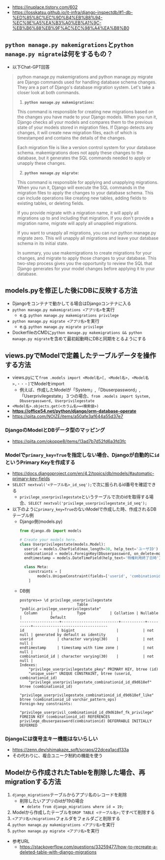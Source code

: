 - https://inuplace.tistory.com/602
- https://losskatsu.github.io/it-infra/django-inspectdb/#1-db-%ED%85%8C%EC%9D%B4%EB%B8%94-%EC%9E%A5%EA%B3%A0%EB%A1%9C-%EB%B6%88%EB%9F%AC%EC%98%A4%EA%B8%B0

## `python manage.py makemigrations`と`python manage.py migrate`は何をするもの？
- 以下Chat-GPT回答
> python manage.py makemigrations and python manage.py migrate are Django commands used for handling database schema changes. They are a part of Django's database migration system. Let's take a closer look at both commands.
> 
> 1. **`python manage.py makemigrations`:**
> 
> This command is responsible for creating new migrations based on the changes you have made to your Django models. When you run it, Django checks all your models and compares them to the previous state of your models stored in migration files. If Django detects any changes, it will create new migration files, each of which is timestamped and contains the details of the changes.
>
> Each migration file is like a version control system for your database schema. makemigrations does not apply these changes to the database, but it generates the SQL commands needed to apply or unapply these changes.
>
> 2. **`python manage.py migrate`:**
>
> This command is responsible for applying and unapplying migrations. When you run it, Django will execute the SQL commands in the migration files to apply the changes to your database schema. This can include operations like creating new tables, adding fields to existing tables, or deleting fields.
>
> If you provide migrate with a migration name, it will apply all migrations up to and including that migration. If you don't provide a migration name, migrate will apply all unapplied migrations.
>
> If you want to unapply all migrations, you can run python manage.py migrate zero. This will unapply all migrations and leave your database schema in its initial state.
>
> In summary, you use makemigrations to create migrations for your changes, and migrate to apply those changes to your database. This two-step process gives you the opportunity to review the SQL that Django generates for your model changes before applying it to your database.

## models.pyを修正した後にDBに反映する方法
- Djangoをコンテナで動かしてる場合はDjangoコンテナに入る
- `python manage.py makemigrations <アプリ名>`を実行
  - e.g. `python manage.py makemigrations privilege`
- `python manage.py migrate <アプリ名>`を実行
  - e.g. `python manage.py migrate privilege`
- DockerfileのCMDに`python manage.py makemigrations && python manage.py migrate`を含めて最初起動時にDBと同期をとるようにする

## views.pyでModelで定義したテーブルデータを操作する方法
- views.pyにて`from .models import <Model名>[, <Model名>, <Model名>,・・・]`でModelをimport
  - 例えば、作成したModelが「System」,「Dbuserpassword」,「Userprivilegestate」３つの場合、`from .models import System, Dbuserpassword, Userprivilegestate`
- `<Model名>.objects.get(<カラム名>=<検索値>)`
- **https://office54.net/python/django/orm-database-operate**
- https://qiita.com/NOIZE/items/a50afe3af644a55d37e7


### DjangoのModelとDBデータ型のマッピング
- https://qiita.com/okoppe8/items/13ad7b7d52fd6a3fd3fc

### Modelで`primary_key=True`を指定しない場合、Djangoが自動的に`id`というPrimary Keyを作成する
- https://docs.djangoproject.com/en/4.2/topics/db/models/#automatic-primary-key-fields
- `SELECT nextval('<テーブル名>_id_seq');`で次に振られるid番号を確認できる
  - `privilege_userprivilegestate`というテーブルで次のidを取得する場合、`SELECT nextval('privilege_userprivilegestate_id_seq');`
- 以下のように`primary_key=True`のないModelで作成した時、作成されるDBテーブル例
  - Django側(models.py)
    ~~~python
    from django.db import models

    # Create your models here.
    class Userprivilegestate(models.Model):
      userid = models.CharField(max_length=30, help_text='ユーザID')
      combinationid = models.ForeignKey(Dbuserpassword, on_delete=models.CASCADE)
      endtimestamp = models.DateTimeField(help_text='特権利用終了日時')

      class Meta:
        constraints = [
            models.UniqueConstraint(fields=['userid', 'combinationid'], name='unique_user')
        ]
    ~~~
  - DB側
    ~~~
    postgres=> \d privilege_userprivilegestate
                              Table "public.privilege_userprivilegestate"
      Column      |           Type           | Collation | Nullable |             Default
    ------------------+--------------------------+-----------+----------+----------------------------------
    id               | bigint                   |           | not null | generated by default as identity
    userid           | character varying(30)    |           | not null |
    endtimestamp     | timestamp with time zone |           | not null |
    combinationid_id | character varying(30)    |           | not null |
    Indexes:
        "privilege_userprivilegestate_pkey" PRIMARY KEY, btree (id)
        "unique_user" UNIQUE CONSTRAINT, btree (userid, combinationid_id)
        "privilege_userprivilegestate_combinationid_id_d9d618ef" btree (combinationid_id)
        "privilege_userprivilegestate_combinationid_id_d9d618ef_like" btree (combinationid_id varchar_pattern_ops)
    Foreign-key constraints:
        "privilege_userprivil_combinationid_id_d9d618ef_fk_privilege" FOREIGN KEY (combinationid_id) REFERENCES privilege_dbuserpassword(combinationid) DEFERRABLE INITIALLY DEFERRED
    ~~~

### Djangoには復号主キー機能はないらしい
- https://zenn.dev/shimakaze_soft/scraps/22dcea1acd133a
- その代わりに、複合ユニーク制約の機能を使う

## Modelから作成されたTableを削除した場合、再migrationする方法
1. `django_migrations`テーブルからアプリ名のレコードを削除
   - 削除したいアプリのidが19の場合
     - `delete from django_migrations where id = 19;`
2. Modelから作成したテーブルを`DROP TABLE <テーブル名>;`ですべて削除する
3. `<アプリ名>/migrations`フォルダをフォルダごと削除する
4. `python manage.py makemigrations <アプリ名>`を実行
5. `python manage.py migrate <アプリ名>`を実行
 
- 参考URL
  - https://stackoverflow.com/questions/33259477/how-to-recreate-a-deleted-table-with-django-migrations